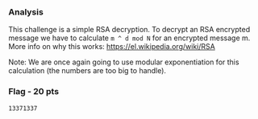 ### Analysis
This challenge is a simple RSA decryption. To decrypt an RSA encrypted message we have to calculate `m ^ d mod N` for an encrypted message m. More info on why this works: https://el.wikipedia.org/wiki/RSA

Note: We are once again going to use modular exponentiation for this calculation (the numbers are too big to handle).

### Flag - 20 pts
`13371337`